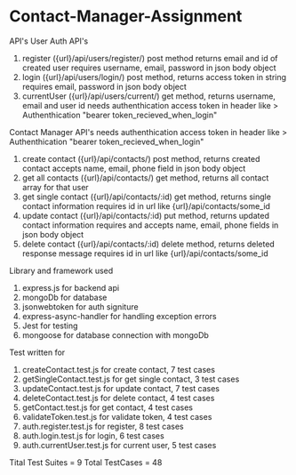 # Contact-Manager-Assignment
API's
User Auth API's
1. register ({url}/api/users/register/) post method returns email and id of created user
    requires username, email, password in json body object 
2. login ({url}/api/users/login/) post method, returns access token in string
    requires email, password in json body object
3. currentUser ({url}/api/users/current/) get method, returns username, email and user id
    needs authenthication access token in header like > Authenthication "bearer token_recieved_when_login" 



Contact Manager API's
    needs authenthication access token in header like > Authenthication "bearer token_recieved_when_login" 
1. create contact ({url}/api/contacts/) post method, returns created contact
    accepts name, email, phone field in json body object
2. get all contacts ({url}/api/contacts/) get method, returns all contact array for that user
3. get single contact ({url}/api/contacts/:id) get method, returns single contact information
    requires id in url like {url}/api/contacts/some_id
4. update contact ({url}/api/contacts/:id) put method, returns updated contact information
    requires and accepts name, email, phone fields in json body object
5. delete contact ({url}/api/contacts/:id) delete method, returns deleted response message
    requires id in url like {url}/api/contacts/some_id



Library and framework used
1. express.js for backend api
2. mongoDb for database
3. jsonwebtoken for auth signiture
4. express-async-handler for handling exception errors
5. Jest for testing
6. mongoose for database connection with mongoDb

Test written for
1. createContact.test.js for create contact, 7 test cases
2. getSingleContact.test.js for get single contact, 3 test cases
3. updateContact.test.js for update contact, 7 test cases
4. deleteContact.test.js for delete contact, 4 test cases
5. getContact.test.js for get contact, 4 test cases
6. validateToken.test.js for validate token, 4 test cases
7. auth.register.test.js for register, 8 test cases 
8. auth.login.test.js for login, 6 test cases
9. auth.currentUser.test.js for current user, 5 test cases

Tital Test Suites = 9
Total TestCases = 48

